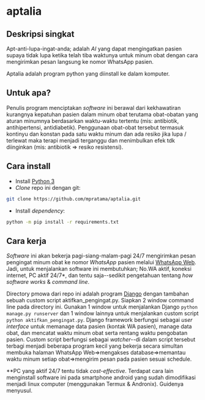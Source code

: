# aptalia
## Deskripsi singkat
Apt-anti-lupa-ingat-anda; adalah *AI* yang dapat mengingatkan pasien supaya tidak lupa ketika telah tiba waktunya untuk minum obat dengan cara mengirimkan pesan langsung ke nomor WhatsApp pasien.

Aptalia adalah program python yang diinstall ke dalam komputer.

## Untuk apa?
Penulis program menciptakan *software* ini berawal dari kekhawatiran kurangnya kepatuhan pasien dalam minum obat terutama obat-obatan yang aturan minumnya berdasarkan waktu-waktu tertentu (mis: antibiotik, antihipertensi, antidiabetik). Penggunaan obat-obat tersebut termasuk kontinyu dan konstan pada satu waktu minum dan ada resiko jika lupa / terlewat maka terapi menjadi terganggu dan menimbulkan efek tdk diinginkan (mis: antibiotik => resiko resistensi).

## Cara install
- Install [Python 3](https://www.python.org/downloads) 
- *Clone* repo ini dengan git:
```bash
git clone https://github.com/mpratama/aptalia.git
```
- Install *dependency*:
```bash
python -m pip install -r requirements.txt
```

## Cara kerja
*Software* ini akan bekerja pagi-siang-malam-pagi 24/7 mengirimkan pesan pengingat minum obat ke nomor *WhatsApp* pasien melalui [WhatsApp Web](https://web.whatsapp.com). Jadi, untuk menjalankan software ini membutuhkan; No.WA aktif, koneksi internet, PC aktif 24/7\*, dan tentu saja--sedikit pengetahuan tentang *how software works* & *command line*.

Directory pmowa dari repo ini adalah program [Django](https://www.djangoproject.com) dengan tambahan sebuah custom script aktifkan_pengingat.py. Siapkan 2 window command line pada directory ini. Gunakan 1 window untuk menjalankan Django `python manage.py runserver` dan 1 window lainnya untuk menjalankan custom script `python aktifkan_pengingat.py`.
Django framework berfungsi sebagai *user interface* untuk memanage data pasien (kontak WA pasien), manage data obat, dan mencatat waktu minum obat serta rentang waktu pengobatan pasien.
Custom script berfungsi sebagai *watcher*--di dalam script tersebut terbagi menjadi beberapa program kecil yang bekerja secara simultan membuka halaman WhatsApp Web=>mengakses database=>memantau waktu minum setiap obat=>mengirim pesan pada pasien sesuai schedule.

\*\*PC yang aktif 24/7 tentu tidak *cost-effective*. Terdapat cara lain menginstall software ini pada smartphone android yang sudah dimodifikasi menjadi linux computer (menggunakan Termux & Andronix). Guidenya menyusul.